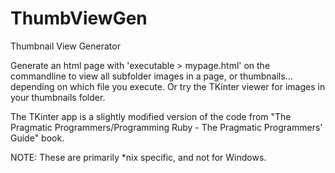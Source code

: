 ThumbViewGen
============

Thumbnail View Generator

Generate an html page with 'executable > mypage.html' on the commandline to view all subfolder images in a page, or thumbnails... depending on which file you execute.  Or try the TKinter viewer for images in your thumbnails folder.

The TKinter app is a slightly modified version of the code from "The Pragmatic Programmers/Programming Ruby - The Pragmatic Programmers' Guide" book.

NOTE: These are primarily *nix specific, and not for Windows.
